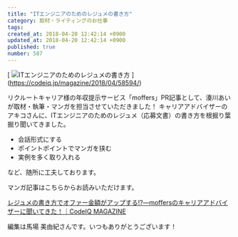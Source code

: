 ```yaml
---
title: "ITエンジニアのためのレジュメの書き方"
category: 取材・ライティングのお仕事
tags: 
created_at: 2018-04-20 12:42:14 +0900
updated_at: 2018-04-20 12:42:14 +0900
published: true
number: 587
---
```


[ ![ITエンジニアのためのレジュメの書き方](https://img.esa.io/uploads/production/attachments/3412/2018/04/20/7092/fdf8e232-8a34-4508-a22f-44bdcbdd1866.jpg) ] (https://codeiq.jp/magazine/2018/04/58594/)

リクルートキャリア様の年収提示サービス「moffers」PR記事として、湊川あいが取材・執筆・マンガを担当させていただきました！
キャリアアドバイザーのアキコさんに、ITエンジニアのためのレジュメ（応募文書）の書き方を根掘り葉掘り聞いてきました。

- 会話形式にする
- ポイントポイントでマンガを挟む
- 実例を多く取り入れる

など、随所に工夫しております。

マンガ記事はこちらからお読みいただけます。

[レジュメの書き方でオファー金額がアップする!?―moffersのキャリアアドバイザーに聞いてきた！｜CodeIQ MAGAZINE](https://codeiq.jp/magazine/2018/04/58594/)

編集は馬場 美由紀さんです。いつもありがとうございます！
